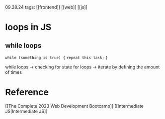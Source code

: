 09.28.24
tags: [[frontend]] [[web]] [[js]]

# loops in JS

## while loops

`while (something is true) {`
	`repeat this task;`
`}`

while loops -> checking for state
for loops     -> iterate by defining the amount of times

# Reference

[[The Complete 2023 Web Development Bootcamp]]
[[Intermediate JS|Intermediate JS]]
